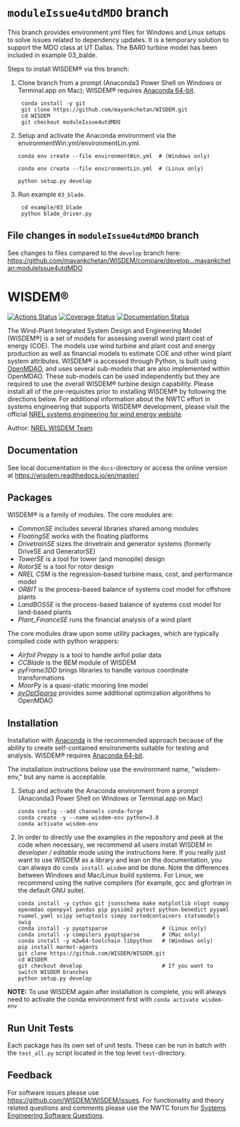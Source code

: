 
# `moduleIssue4utdMDO` branch

This branch provides environment.yml files for Windows and Linux setups to solve issues related to dependency updates. It is a temporary solution to support the MDO class at UT Dallas. The BAR0 turbine model has been included in example 03_balde.

Steps to install WISDEM&reg; via this branch:

1. Clone branch from a prompt (Anaconda3 Power Shell on Windows or Terminal.app on Mac); WISDEM&reg; requires [Anaconda 64-bit](https://www.anaconda.com/distribution/).

		conda install -y git
		git clone https://github.com/mayankchetan/WISDEM.git 
		cd WISDEM
		git checkout moduleIssue4utdMDO
		
2.  Setup and activate the Anaconda environment via the environmentWin.yml/environmentLin.yml.

 		conda env create --file environmentWin.yml  # (Windows only)
		
		conda env create --file environmentLin.yml  # (Linux only)
		
		python setup.py develop
		
3. Run example `03_blade`.

		cd example/03_blade
		python blade_driver.py
		
		
## File changes in `moduleIssue4utdMDO` branch

See changes to files compared to the `develop` branch here: https://github.com/mayankchetan/WISDEM/compare/develop...mayankchetan:moduleIssue4utdMDO
		
# WISDEM&reg;

[![Actions Status](https://github.com/WISDEM/WISDEM/workflows/CI_WISDEM/badge.svg?branch=develop)](https://github.com/WISDEM/WISDEM/actions)
[![Coverage Status](https://coveralls.io/repos/github/WISDEM/WISDEM/badge.svg?branch=develop)](https://coveralls.io/github/WISDEM/WISDEM?branch=develop)
[![Documentation Status](https://readthedocs.org/projects/wisdem/badge/?version=master)](https://wisdem.readthedocs.io/en/master/?badge=master)


The Wind-Plant Integrated System Design and Engineering Model (WISDEM&reg;) is a set of models for assessing overall wind plant cost of energy (COE). The models use wind turbine and plant cost and energy production as well as financial models to estimate COE and other wind plant system attributes. WISDEM&reg; is accessed through Python, is built using [OpenMDAO](https://openmdao.org/), and uses several sub-models that are also implemented within OpenMDAO. These sub-models can be used independently but they are required to use the overall WISDEM&reg; turbine design capability. Please install all of the pre-requisites prior to installing WISDEM&reg; by following the directions below. For additional information about the NWTC effort in systems engineering that supports WISDEM&reg; development, please visit the official [NREL systems engineering for wind energy website](https://www.nrel.gov/wind/systems-engineering.html).

Author: [NREL WISDEM Team](mailto:systems.engineering@nrel.gov)

## Documentation

See local documentation in the `docs`-directory or access the online version at <https://wisdem.readthedocs.io/en/master/>

## Packages

WISDEM&reg; is a family of modules.  The core modules are:

* _CommonSE_ includes several libraries shared among modules
* _FloatingSE_ works with the floating platforms
* _DrivetrainSE_ sizes the drivetrain and generator systems (formerly DriveSE and GeneratorSE)
* _TowerSE_ is a tool for tower (and monopile) design
* _RotorSE_ is a tool for rotor design
* _NREL CSM_ is the regression-based turbine mass, cost, and performance model
* _ORBIT_ is the process-based balance of systems cost model for offshore plants
* _LandBOSSE_ is the process-based balance of systems cost model for land-based plants
* _Plant_FinanceSE_ runs the financial analysis of a wind plant

The core modules draw upon some utility packages, which are typically compiled code with python wrappers:

* _Airfoil Preppy_ is a tool to handle airfoil polar data
* _CCBlade_ is the BEM module of WISDEM
* _pyFrame3DD_ brings libraries to handle various coordinate transformations
* _MoorPy_ is a quasi-static mooring line model
* [_pyOptSparse_](https://github.com/mdolab/pyoptsparse) provides some additional optimization algorithms to OpenMDAO


## Installation

Installation with [Anaconda](https://www.anaconda.com) is the recommended approach because of the ability to create self-contained environments suitable for testing and analysis.  WISDEM&reg; requires [Anaconda 64-bit](https://www.anaconda.com/distribution/).

The installation instructions below use the environment name, "wisdem-env," but any name is acceptable.

1.  Setup and activate the Anaconda environment from a prompt (Anaconda3 Power Shell on Windows or Terminal.app on Mac)

        conda config --add channels conda-forge
        conda create -y --name wisdem-env python=3.8
        conda activate wisdem-env

2.  In order to directly use the examples in the repository and peek at the code when necessary, we recommend all users install WISDEM in *developer / editable* mode using the instructions here.  If you really just want to use WISDEM as a library and lean on the documentation, you can always do `conda install wisdem` and be done.  Note the differences between Windows and Mac/Linux build systems. For Linux, we recommend using the native compilers (for example, gcc and gfortran in the default GNU suite).

        conda install -y cython git jsonschema make matplotlib nlopt numpy openmdao openpyxl pandas pip pyside2 pytest python-benedict pyyaml ruamel_yaml scipy setuptools simpy sortedcontainers statsmodels swig
        conda install -y pyoptsparse                 # (Linux only)
        conda install -y compilers pyoptsparse       # (Mac only)
        conda install -y m2w64-toolchain libpython   # (Windows only)
        pip install marmot-agents
        git clone https://github.com/WISDEM/WISDEM.git
        cd WISDEM
        git checkout develop                         # If you want to switch WISDEM branches
        python setup.py develop


**NOTE:** To use WISDEM again after installation is complete, you will always need to activate the conda environment first with `conda activate wisdem-env`


## Run Unit Tests

Each package has its own set of unit tests.  These can be run in batch with the `test_all.py` script located in the top level `test`-directory.

## Feedback

For software issues please use <https://github.com/WISDEM/WISDEM/issues>.  For functionality and theory related questions and comments please use the NWTC forum for [Systems Engineering Software Questions](https://wind.nrel.gov/forum/wind/viewtopic.php?f=34&t=1002).
